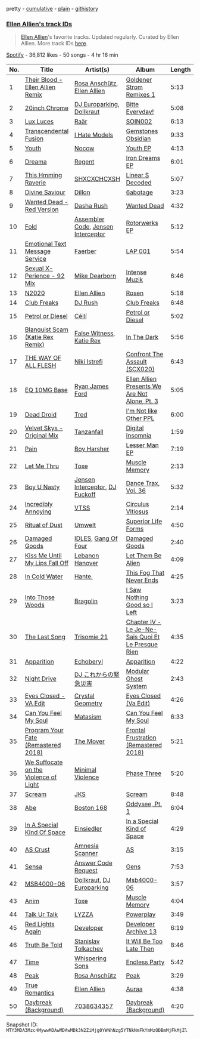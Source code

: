 pretty - [cumulative](/playlists/cumulative/37i9dQZF1DXdkgnpy3H1Kz.md) - [plain](/playlists/plain/37i9dQZF1DXdkgnpy3H1Kz) - [githistory](https://github.githistory.xyz/mackorone/spotify-playlist-archive/blob/main/playlists/plain/37i9dQZF1DXdkgnpy3H1Kz)

### [Ellen Allien's track IDs](https://open.spotify.com/playlist/37i9dQZF1DXdkgnpy3H1Kz)

> <a href="spotify:artist:5lsC3H1vh9YSRQckyGv0Up">Ellen Allien</a>'s favorite tracks\. Updated regularly\. Curated by Ellen Allien\. More track IDs <a href="spotify:genre:track\_id">here</a>.

[Spotify](https://open.spotify.com/user/spotify) - 36,812 likes - 50 songs - 4 hr 16 min

| No. | Title | Artist(s) | Album | Length |
|---|---|---|---|---|
| 1 | [Their Blood \- Ellen Allien Remix](https://open.spotify.com/track/4VSV8oyD0wSDWZ36IcaP0i) | [Rosa Anschütz](https://open.spotify.com/artist/1kjoxeQwJmoCfXT6j58MTm), [Ellen Allien](https://open.spotify.com/artist/5lsC3H1vh9YSRQckyGv0Up) | [Goldener Strom Remixes 1](https://open.spotify.com/album/2Oa9B5Rlku6LgDvKahNhSj) | 5:13 |
| 2 | [20inch Chrome](https://open.spotify.com/track/1v7Q3UPfnigXASLANpu0UF) | [DJ Europarking](https://open.spotify.com/artist/6v2HisLcnWEbfHNUu89Aox), [Dollkraut](https://open.spotify.com/artist/0ocSwGS6cbsOhgWvbKZVNT) | [Bitte Everyday!](https://open.spotify.com/album/5d0B96rOzXBhq2gomLAWpc) | 5:08 |
| 3 | [Lux Luces](https://open.spotify.com/track/4C7CfyumniiqeWmm0XVrO0) | [Raär](https://open.spotify.com/artist/4yPF0okVf5WmxwRHZnUyAY) | [SOIN002](https://open.spotify.com/album/34Zif1gO5RRybFwclMn4xq) | 6:13 |
| 4 | [Transcendental Fusion](https://open.spotify.com/track/2IewY0wJqyjOSUU934p2xQ) | [I Hate Models](https://open.spotify.com/artist/0KqSULB80ft2H3aFg6kJmN) | [Gemstones Obsidian](https://open.spotify.com/album/3yLrPfoZZ9RenFg4Xzbpth) | 9:33 |
| 5 | [Youth](https://open.spotify.com/track/4OvsHGcCeiNKCVGnUXw6OT) | [Nocow](https://open.spotify.com/artist/37fdkkiylsDkoVwyK7WvzK) | [Youth EP](https://open.spotify.com/album/3ZqkpHPQ57Mg3lfZ7QLS7M) | 4:13 |
| 6 | [Dreama](https://open.spotify.com/track/3FGCdEWedIWErh4HzPWu9Z) | [Regent](https://open.spotify.com/artist/15G0BBYYqn1Dc2HfYg9bKA) | [Iron Dreams EP](https://open.spotify.com/album/7vodExuWT8gHoFwZ2SVJDE) | 6:01 |
| 7 | [This Hmming Raverie](https://open.spotify.com/track/10lwnnYRW368Ek39blTQ0A) | [SHXCXCHCXSH](https://open.spotify.com/artist/6s1SjCXRjeNAa3aRNiYROK) | [Linear S Decoded](https://open.spotify.com/album/1g2zUNMw4nm2gFnu8qFnto) | 5:07 |
| 8 | [Divine Saviour](https://open.spotify.com/track/1CCAuP4ZWIOEH7MCxs9kkV) | [Dillon](https://open.spotify.com/artist/6oyGMaD0Kbx3ynXKhzH2wW) | [6abotage](https://open.spotify.com/album/0mQOcbMxdRmLbonLkJob9O) | 3:23 |
| 9 | [Wanted Dead \- Red Version](https://open.spotify.com/track/1KHaobl0qJxCzdXYpisL8L) | [Dasha Rush](https://open.spotify.com/artist/3rZmhfLsLJ5uCKCcN3JVr4) | [Wanted Dead](https://open.spotify.com/album/56k21QfHw73IgRXHUeO6XB) | 4:32 |
| 10 | [Fold](https://open.spotify.com/track/14TmkbR1USJVMlscOQn8RZ) | [Assembler Code](https://open.spotify.com/artist/3yjeLHZHl3hKqJBZ9O7Hdy), [Jensen Interceptor](https://open.spotify.com/artist/30eE9RmXxzCcZKTf4N2O0e) | [Rotorwerks EP](https://open.spotify.com/album/1mhkQCoBLhH8FD0BWONmwW) | 5:12 |
| 11 | [Emotional Text Message Service](https://open.spotify.com/track/2Hqr5YgEhYpFXRgzKdpgEq) | [Faerber](https://open.spotify.com/artist/6dgYu3wCSnxs4rzN5bQxB6) | [LAP 001](https://open.spotify.com/album/754bEPTZz6Mt3eIHOE4fZJ) | 5:54 |
| 12 | [Sexual X\-Perience \- 92 Mix](https://open.spotify.com/track/46C0IOuh35AVnEwpltV3wG) | [Mike Dearborn](https://open.spotify.com/artist/0YVwdkC0wC44EbigdKTv9w) | [Intense Muzik](https://open.spotify.com/album/1ZWxsrtw0DDVL70XNCVLNq) | 6:46 |
| 13 | [N2020](https://open.spotify.com/track/05BjRTuVGeUpsMsXckj4lC) | [Ellen Allien](https://open.spotify.com/artist/5lsC3H1vh9YSRQckyGv0Up) | [Rosen](https://open.spotify.com/album/6FWl72GGyR4ew4k64IzAfC) | 5:18 |
| 14 | [Club Freaks](https://open.spotify.com/track/5icLqNrzQaNZDm4IBKRmFI) | [DJ Rush](https://open.spotify.com/artist/6gBmUpKvNYtnQTSLK5vwS5) | [Club Freaks](https://open.spotify.com/album/22aDTVlfBDCutL9tRTfkRT) | 6:48 |
| 15 | [Petrol or Diesel](https://open.spotify.com/track/5USoonCJ2FW437wNiX416a) | [Céilí](https://open.spotify.com/artist/2hZWkttg7fuovDCjihJLA1) | [Petrol or Diesel](https://open.spotify.com/album/5ScNkjH4Qu9gk6hOJhah3g) | 5:02 |
| 16 | [Blanquist Scam \(Katie Rex Remix\)](https://open.spotify.com/track/6vyBlacgjdk5Ouo92A3SH8) | [False Witness](https://open.spotify.com/artist/24QRmpGaw6WAVJP5YJNaNA), [Katie Rex](https://open.spotify.com/artist/4wNQjRKNJ6ApCinXe9FUVi) | [In The Dark](https://open.spotify.com/album/5bh0vdPvd4YW22V09Pzv2c) | 5:56 |
| 17 | [THE WAY OF ALL FLESH](https://open.spotify.com/track/3Lu4y8itdD1m8o2HTUsMfP) | [Niki Istrefi](https://open.spotify.com/artist/0Rx7qgEFYklSZgXkFgwLZL) | [Confront The Assault \(SCX020\)](https://open.spotify.com/album/0xmkKANbPeShF9wsVX00cE) | 6:43 |
| 18 | [EQ 10MG Base](https://open.spotify.com/track/5GywGrMVWRrhfwhzVsIp40) | [Ryan James Ford](https://open.spotify.com/artist/74i1kmPHu9k0NW1ogD5fZA) | [Ellen Allien Presents We Are Not Alone, Pt\. 3](https://open.spotify.com/album/0HD6Irn5GEHMXJ698hyi09) | 5:05 |
| 19 | [Dead Droid](https://open.spotify.com/track/5vclcb2ppUmTtkxNZy7bb0) | [Tred](https://open.spotify.com/artist/4eTuJOfck5tvsCYy1l1PK0) | [I'm Not like Other PPL](https://open.spotify.com/album/65jMX15AqdcaBmKMJtgtwL) | 6:00 |
| 20 | [Velvet Skys \- Original Mix](https://open.spotify.com/track/6vwCB2MjEPCq0rHC9ZrCOJ) | [Tanzanfall](https://open.spotify.com/artist/46Oci6mZRE0ePwZ6MIFOS7) | [Digital Insomnia](https://open.spotify.com/album/2guO7DlgUXis2OU00WcmLf) | 1:59 |
| 21 | [Pain](https://open.spotify.com/track/13HYthybjhM3iyWcfl8VcN) | [Boy Harsher](https://open.spotify.com/artist/4iom7VVRU6AHRIu1JUXpLG) | [Lesser Man EP](https://open.spotify.com/album/0U0KLShCpe3rWkcfOLJl9Y) | 7:19 |
| 22 | [Let Me Thru](https://open.spotify.com/track/761zs4JVkvs1OhlGAIROZu) | [Toxe](https://open.spotify.com/artist/30peMqLlbR5jf0qe1MmLlk) | [Muscle Memory](https://open.spotify.com/album/3GVErBaeTJ6QWziZ84M0O0) | 2:13 |
| 23 | [Boy U Nasty](https://open.spotify.com/track/4aVEsdnZrP2borAsVin48m) | [Jensen Interceptor](https://open.spotify.com/artist/30eE9RmXxzCcZKTf4N2O0e), [DJ Fuckoff](https://open.spotify.com/artist/47fPXXrqnkQcaQ951UA3cm) | [Dance Trax, Vol\. 36](https://open.spotify.com/album/3PanJjGGUoTU6PH9y3S1PT) | 5:32 |
| 24 | [Incredibly Annoying](https://open.spotify.com/track/5CS7e7TnMSYcJjYHEG3a46) | [VTSS](https://open.spotify.com/artist/0zo109NM3S7CqHpvlXwqEN) | [Circulus Vitiosus](https://open.spotify.com/album/5xFPu0JBe4Wxh7gcu9Idmd) | 2:14 |
| 25 | [Ritual of Dust](https://open.spotify.com/track/3yNFdIndm9oavbK0pQ7MkR) | [Umwelt](https://open.spotify.com/artist/7FbwfcufReYcTNj2ut58gu) | [Superior Life Forms](https://open.spotify.com/album/27nrUInQnI6ka73p66Ktgi) | 4:50 |
| 26 | [Damaged Goods](https://open.spotify.com/track/5PRU610vVE9hHvPqfH3qcX) | [IDLES](https://open.spotify.com/artist/75mafsNqNE1WSEVxIKuY5C), [Gang Of Four](https://open.spotify.com/artist/3AmWjMXXtBJOmNGpUFSOAl) | [Damaged Goods](https://open.spotify.com/album/1T0nUhUZKXBsgog7qe5u1F) | 2:40 |
| 27 | [Kiss Me Until My Lips Fall Off](https://open.spotify.com/track/72Rne9UJe7b2mfJptkpPqD) | [Lebanon Hanover](https://open.spotify.com/artist/6w8h2uD28BEdg7bX4k3Lh7) | [Let Them Be Alien](https://open.spotify.com/album/2B4yimComfSz959d10wOkx) | 4:09 |
| 28 | [In Cold Water](https://open.spotify.com/track/3KWgfzQxARbQOIaykBoTpX) | [Hante.](https://open.spotify.com/artist/5PhSiNjHZevtfAj9zmvVkU) | [This Fog That Never Ends](https://open.spotify.com/album/1RUEWkyvpzuJao8caTPaIy) | 4:25 |
| 29 | [Into Those Woods](https://open.spotify.com/track/2SzgiyJM5k3MUeSAXPF4Nf) | [Bragolin](https://open.spotify.com/artist/3WbMTcYVLy8BJXZOP1uPnD) | [I Saw Nothing Good so I Left](https://open.spotify.com/album/1J0j8hO4GDpgZThi71ZgW8) | 3:23 |
| 30 | [The Last Song](https://open.spotify.com/track/6MVcYeP1MHqJPjMmHFSejf) | [Trisomie 21](https://open.spotify.com/artist/4T01AXq67OdpoYhTZY3FbR) | [Chapter IV \- Le Je\-Ne\-Sais Quoi Et Le Presque Rien](https://open.spotify.com/album/4fWENFkOzYVvNZmHnhAkQI) | 4:35 |
| 31 | [Apparition](https://open.spotify.com/track/5h7ilDVENTYkyNPzsahSjS) | [Echoberyl](https://open.spotify.com/artist/0sUdJZo9HyX0NUDgMxw24A) | [Apparition](https://open.spotify.com/album/4hBD6aLqZ0rVSC9wN0o8SJ) | 4:22 |
| 32 | [Night Drive](https://open.spotify.com/track/785r815UObAExJ1zdcSS1Y) | [DJ これからの緊急災害](https://open.spotify.com/artist/21JvpQxHFjIw2kTpjO6fJt) | [Modular Ghost System](https://open.spotify.com/album/4VBTA9UXOvEsd3HyL34bbK) | 2:43 |
| 33 | [Eyes Closed \- VA Edit](https://open.spotify.com/track/2yYkzp45wOj6FMtdvO5FrM) | [Crystal Geometry](https://open.spotify.com/artist/5Jia5DC6RgQpM5pa1LY4dW) | [Eyes Closed \(Va Edit\)](https://open.spotify.com/album/13DfcQsN7VWr9RYCA53P5a) | 4:26 |
| 34 | [Can You Feel My Soul](https://open.spotify.com/track/0xi1yO3LQEglqXEJHJBWgm) | [Matasism](https://open.spotify.com/artist/01dmfjE7RpzUe6DJSV5eKD) | [Can You Feel My Soul](https://open.spotify.com/album/29Ysub2qJPNzlAD0j7QLBr) | 6:33 |
| 35 | [Program Your Fate \(Remastered 2018\)](https://open.spotify.com/track/6r4Cb41YnujH0h7x805zTE) | [The Mover](https://open.spotify.com/artist/3PW0rrVQlUKDsEd56Uw8zG) | [Frontal Frustration \(Remastered 2018\)](https://open.spotify.com/album/3zKnVNVUBmPlKhdWeuFumF) | 5:21 |
| 36 | [We Suffocate on the Violence of Light](https://open.spotify.com/track/6sAVGeLnVkAKA0jbChXOuI) | [Minimal Violence](https://open.spotify.com/artist/0RajOd1JQuwVDgxs1bW2PA) | [Phase Three](https://open.spotify.com/album/15yq3TJMHSMW8UFjHEMjb0) | 5:20 |
| 37 | [Scream](https://open.spotify.com/track/4kgo3YSjPk8GyBNF1rqoeh) | [JKS](https://open.spotify.com/artist/7CQ5jMPSOl75LWm04fshav) | [Scream](https://open.spotify.com/album/0yGZ763wasws5EMyLKfe8N) | 8:48 |
| 38 | [Abe](https://open.spotify.com/track/1prtWi6au3Ymy3AAe3HtuW) | [Boston 168](https://open.spotify.com/artist/2C5ZMi6drXQAbj9LNhzZo0) | [Oddysee, Pt\. 1](https://open.spotify.com/album/5l116xOhf0d17D5AgK3W0o) | 6:04 |
| 39 | [In A Special Kind Of Space](https://open.spotify.com/track/3XRYaXNkKaOS83ZkTfPFbh) | [Einsiedler](https://open.spotify.com/artist/0NjQk5T20TFLvBAb5YZX92) | [In a Special Kind of Space](https://open.spotify.com/album/0soqeL8LUmzTRNLQb7bhIT) | 4:29 |
| 40 | [AS Crust](https://open.spotify.com/track/53fxjTvQ5QUQCawuUSiRIA) | [Amnesia Scanner](https://open.spotify.com/artist/2J3LwjEkmryU6BSAubwbMF) | [AS](https://open.spotify.com/album/0XCHEjjnAmDzf7U4RDrK0q) | 3:15 |
| 41 | [Sensa](https://open.spotify.com/track/5hu8X3OtjT2HmSMffDUSN5) | [Answer Code Request](https://open.spotify.com/artist/52NOZYgYNsmv3nS0me6cqO) | [Gens](https://open.spotify.com/album/65jWxoQoScJBOOOJiotvVZ) | 7:53 |
| 42 | [MSB4000\-06](https://open.spotify.com/track/5c1oLsAu5OEGJFZdh5OIku) | [Dollkraut](https://open.spotify.com/artist/0ocSwGS6cbsOhgWvbKZVNT), [DJ Europarking](https://open.spotify.com/artist/6v2HisLcnWEbfHNUu89Aox) | [Msb4000\-06](https://open.spotify.com/album/2FwlwD1g60OsfVp65bbHwr) | 3:57 |
| 43 | [Anim](https://open.spotify.com/track/4E45SWPco9ywMjbQVGAOan) | [Toxe](https://open.spotify.com/artist/30peMqLlbR5jf0qe1MmLlk) | [Muscle Memory](https://open.spotify.com/album/3GVErBaeTJ6QWziZ84M0O0) | 4:04 |
| 44 | [Talk Ur Talk](https://open.spotify.com/track/73Y2GXivOjrG8E5VFz52VI) | [LYZZA](https://open.spotify.com/artist/57xaBKepmdqQ6BjXkiHa4B) | [Powerplay](https://open.spotify.com/album/1Cvn9YGFvcg46z4FG81Btr) | 3:49 |
| 45 | [Red Lights Again](https://open.spotify.com/track/1ttE3OJxA2kOoC4qsrUY1o) | [Developer](https://open.spotify.com/artist/0f4ne0cd4tbiZCLzpb1QoX) | [Developer Archive 13](https://open.spotify.com/album/09IeB611Gn9F4jiwEAmava) | 6:19 |
| 46 | [Truth Be Told](https://open.spotify.com/track/4oVpFKOwPsJnfBuuHz72oO) | [Stanislav Tolkachev](https://open.spotify.com/artist/1tEQJQE1PCcfNVpQlM6I0X) | [It Will Be Too Late Then](https://open.spotify.com/album/6ykLe42IrMDPykgpfKCxlJ) | 8:46 |
| 47 | [Time](https://open.spotify.com/track/0SrGNW3QaUh8CF5CZK0iqa) | [Whispering Sons](https://open.spotify.com/artist/2iIBcGbTd24FtVwuP9o2OT) | [Endless Party](https://open.spotify.com/album/43HShyQ1w0gu9JAZPE4jGj) | 5:42 |
| 48 | [Peak](https://open.spotify.com/track/5YKXTSsKm0HBuy7pX3IA0A) | [Rosa Anschütz](https://open.spotify.com/artist/1kjoxeQwJmoCfXT6j58MTm) | [Peak](https://open.spotify.com/album/20qgeY3lDZer4rY0Al8uKp) | 3:29 |
| 49 | [True Romantics](https://open.spotify.com/track/1hHXPeMxBtBfJnSyfLehgW) | [Ellen Allien](https://open.spotify.com/artist/5lsC3H1vh9YSRQckyGv0Up) | [Auraa](https://open.spotify.com/album/7sm3zuZvJzilOotl9TXLic) | 4:38 |
| 50 | [Daybreak \(Background\)](https://open.spotify.com/track/0DZUUufNEJeCXMxzv2kNe9) | [7038634357](https://open.spotify.com/artist/2k55GlZ4XckJwuYEQ4HJAO) | [Daybreak \(Background\)](https://open.spotify.com/album/5XOAxyf2phpWJ4G6p8RReH) | 4:20 |

Snapshot ID: `MTY3MDA3Mzc4MywwMDAwMDAwMDk3N2ZiMjg0YWNhNzg5YTNkNmFkYmMzODBmMjFkMjZl`
